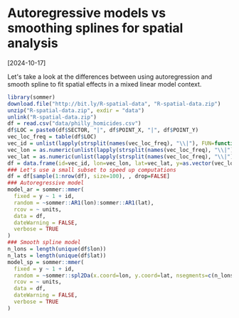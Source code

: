 # Autoregressive models vs smoothing splines for spatial analysis

[2024-10-17]

Let's take a look at the differences between using autoregression and smooth spline to fit spatial effects in a mixed linear model context.

```R
library(sommer)
download.file("http://bit.ly/R-spatial-data", "R-spatial-data.zip")
unzip("R-spatial-data.zip", exdir = "data")
unlink("R-spatial-data.zip")
df = read.csv("data/philly_homicides.csv")
df$LOC = paste0(df$SECTOR, "|", df$POINT_X, "|", df$POINT_Y)
vec_loc_freq = table(df$LOC)
vec_id = unlist(lapply(strsplit(names(vec_loc_freq), "\\|"), FUN=function(x){x[1]}))
vec_lon = as.numeric(unlist(lapply(strsplit(names(vec_loc_freq), "\\|"), FUN=function(x){x[2]})))
vec_lat = as.numeric(unlist(lapply(strsplit(names(vec_loc_freq), "\\|"), FUN=function(x){x[3]})))
df = data.frame(id=vec_id, lon=vec_lon, lat=vec_lat, y=as.vector(vec_loc_freq))
### Let's use a small subset to speed up computations
df = df[sample(1:nrow(df), size=100), , drop=FALSE]
### Autoregressive model
model_ar = sommer::mmer(
  fixed = y ~ 1 + id,
  random = ~sommer::AR1(lon):sommer::AR1(lat),
  rcov = ~ units,
  data = df,
  dateWarning = FALSE,
  verbose = TRUE
)
### Smooth spline model
n_lons = length(unique(df$lon))
n_lats = length(unique(df$lat))
model_sp = sommer::mmer(
  fixed = y ~ 1 + id,
  random = ~sommer::spl2Da(x.coord=lon, y.coord=lat, nsegments=c(n_lons, n_lats), degree=c(3,3)),
  rcov = ~ units,
  data = df,
  dateWarning = FALSE,
  verbose = TRUE
)
```
